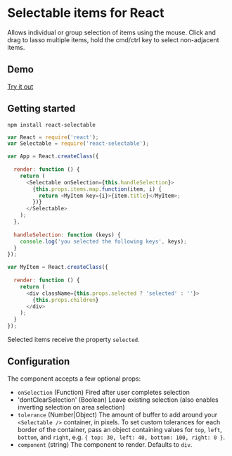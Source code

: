 # Selectable items for React

Allows individual or group selection of items using the mouse. Click and drag to lasso multiple items, hold the cmd/ctrl key to select non-adjacent items.

## Demo
[Try it out](http://unclecheese.github.io/react-selectable/example)
## Getting started
```
npm install react-selectable
```

```js
var React = require('react');
var Selectable = require('react-selectable');

var App = React.createClass({
  
  render: function () {
    return (
      <Selectable onSelection={this.handleSelection}>
        {this.props.items.map.function(item, i) {
          return <MyItem key={i}>{item.title}</MyItem>;
        })}
      </Selectable>
    );
  },
  
  handleSelection: function (keys) {
    console.log('you selected the following keys', keys);
  }
});

var MyItem = React.createClass({
  
  render: function () {
    return (
      <div className={this.props.selected ? 'selected' : ''}>
        {this.props.children}
      </div>
    );
  }
});
```

Selected items receive the property `selected`.

## Configuration

The component accepts a few optional props:
* `onSelection` (Function) Fired after user completes selection
* 'dontClearSelection' (Boolean) Leave existing selection (also enables inverting selection on area selection)
* `tolerance` (Number|Object) The amount of buffer to add around your `<Selectable />` container, in pixels. To set custom tolerances for each border of the container, pass an object containing values for `top`, `left`, `bottom`, and `right`, e.g. `{ top: 30, left: 40, bottom: 100, right: 0 }`.
* `component` (string) The component to render. Defaults to `div`.
